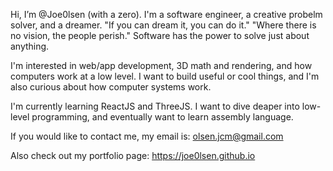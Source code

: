 Hi, I’m @Joe0lsen (with a zero).
I'm a software engineer, a creative probelm solver, and a dreamer.
"If you can dream it, you can do it."
"Where there is no vision, the people perish."
Software has the power to solve just about anything.

I'm interested in web/app development, 3D math and rendering, and how computers work at a low level.
I want to build useful or cool things, and I'm also curious about how computer systems work.
    
I'm currently learning ReactJS and ThreeJS.
I want to dive deaper into low-level programming, and eventually want to learn assembly language.

If you would like to contact me, my email is: olsen.jcm@gmail.com

Also check out my portfolio page: https://joe0lsen.github.io

